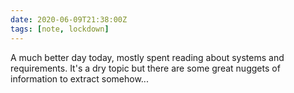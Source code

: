 ```yaml
---
date: 2020-06-09T21:38:00Z
tags: [note, lockdown]
---
```


A much better day today, mostly spent reading about systems and requirements. It's a dry topic but there are some great nuggets of information to extract somehow...